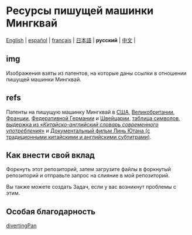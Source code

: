# Ресурсы пишущей машинки Мингквай

[English](https://github.com/ExpedicHabbet/MingkwaiAssets/blob/main/README.md) |
[español](https://github.com/ExpedicHabbet/MingkwaiAssets/blob/main/LEEME.md) |
[français](https://github.com/ExpedicHabbet/MingkwaiAssets/blob/main/LISEZMOI.md) |
[日本語](https://github.com/ExpedicHabbet/MingkwaiAssets/blob/main/README-JA.md) |
__русский__ |
[中文](https://github.com/ExpedicHabbet/MingkwaiAssets/blob/main/README-ZH.md) |

## img

Изображения взяты из патентов, на которые даны ссылки в отношении пишущей машинки Мингквай.

## refs

Патенты на пишущую машинку Мингквай в [СШ](https://github.com/ExpedicHabbet/MingkwaiAssets/blob/main/refs/US2613795A.pdf)[А](https://github.com/ExpedicHabbet/MingkwaiAssets/blob/main/refs/US2613794A.pdf), [Великобритании](https://github.com/ExpedicHabbet/MingkwaiAssets/blob/main/refs/GB711462A.pdf), [Франции](https://github.com/ExpedicHabbet/MingkwaiAssets/blob/main/refs/FR984303A.pdf), [Федеративной Германии](https://github.com/ExpedicHabbet/MingkwaiAssets/blob/main/refs/DE922774C.pdf) и [Швейцарии](https://github.com/ExpedicHabbet/MingkwaiAssets/blob/main/refs/CH327313A.pdf), [таблица символов](https://github.com/ExpedicHabbet/MingkwaiAssets/blob/main/refs/字表·明快華文打字機.pdf), [выдержка из «_Китайско-английский словарь современного употребления_»](https://github.com/ExpedicHabbet/MingkwaiAssets/blob/main/refs/林語堂《當代漢英詞典》摘錄.pdf) и [Документальный фильм Линь Ютана (с традиционными китайскими и английскими субтитрами)](https://github.com/ExpedicHabbet/MingkwaiAssets/blob/main/refs/林語堂紀錄片(1985年).mp4).

## Как внести свой вклад

Форкнуть этот репозиторий, затем загрузите файлы в форкнутый репозиторий и отправьте запрос на слияние в мой репозиторий.

Вы также можете создать Задач, если у вас возникнут проблемы с этим.

## Особая благодарность

[divertingPan](https://github.com/divertingPan)